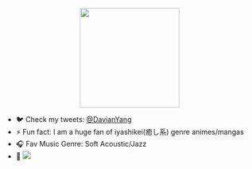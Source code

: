 <p align="center">
  <img align="center" src='https://res.cloudinary.com/dcrgv598u/image/upload/v1595498463/profile/tyzh_gao8cq.gif' width="200" height="200">
</p>
 
- 🐦 Check my tweets: [@DavianYang](https://twitter.com/DavianYang)  
- ⚡ Fun fact: I am a huge fan of iyashikei(癒し系) genre animes/mangas  
- 🎧 Fav Music Genre: Soft Acoustic/Jazz  
- 🔢 ![](https://komarev.com/ghpvc/?username=your-github-username)


